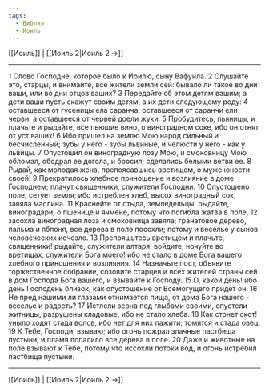 ```yaml
---
tags:
  - Библия
  - Иоиль
---
```

[[Иоиль]] | [[Иоиль 2|Иоиль 2 →]]

---
1 Слово Господне, которое было к Иоилю, сыну Вафуила.
2 Слушайте это, старцы, и внимайте, все жители земли сей: бывало ли такое во дни ваши, или во дни отцов ваших?
3 Передайте об этом детям вашим; а дети ваши пусть скажут своим детям, а их дети следующему роду:
4 оставшееся от гусеницы ела саранча, оставшееся от саранчи ели черви, а оставшееся от червей доели жуки.
5 Пробудитесь, пьяницы, и плачьте и рыдайте, все пьющие вино, о виноградном соке, ибо он отнят от уст ваших!
6 Ибо пришел на землю Мою народ сильный и бесчисленный; зубы у него - зубы львиные, и челюсти у него - как у львицы.
7 Опустошил он виноградную лозу Мою, и смоковницу Мою обломал, ободрал ее догола, и бросил; сделались белыми ветви ее.
8 Рыдай, как молодая жена, препоясавшись вретищем, о муже юности своей!
9 Прекратилось хлебное приношение и возлияние в доме Господнем; плачут священники, служители Господни.
10 Опустошено поле, сетует земля; ибо истреблен хлеб, высох виноградный сок, завяла маслина.
11 Краснейте от стыда, земледельцы, рыдайте, виноградари, о пшенице и ячмене, потому что погибла жатва в поле,
12 засохла виноградная лоза и смоковница завяла; гранатовое дерево, пальма и яблоня, все дерева в поле посохли; потому и веселье у сынов человеческих исчезло.
13 Препояшьтесь вретищем и плачьте, священники! рыдайте, служители алтаря! войдите, ночуйте во вретищах, служители Бога моего! ибо не стало в доме Бога вашего хлебного приношения и возлияния.
14 Назначьте пост, объявите торжественное собрание, созовите старцев и всех жителей страны сей в дом Господа Бога вашего, и взывайте к Господу.
15 О, какой день! ибо день Господень близок; как опустошение от Всемогущего придет он.
16 Не пред нашими ли глазами отнимается пища, от дома Бога нашего - веселье и радость?
17 Истлели зерна под глыбами своими, опустели житницы, разрушены кладовые, ибо не стало хлеба.
18 Как стонет скот! уныло ходят стада волов, ибо нет для них пажити; томятся и стада овец.
19 К Тебе, Господи, взываю; ибо огонь пожрал злачные пастбища пустыни, и пламя попалило все дерева в поле.
20 Даже и животные на поле взывают к Тебе, потому что иссохли потоки вод, и огонь истребил пастбища пустыни.

---
[[Иоиль]] | [[Иоиль 2|Иоиль 2 →]]
